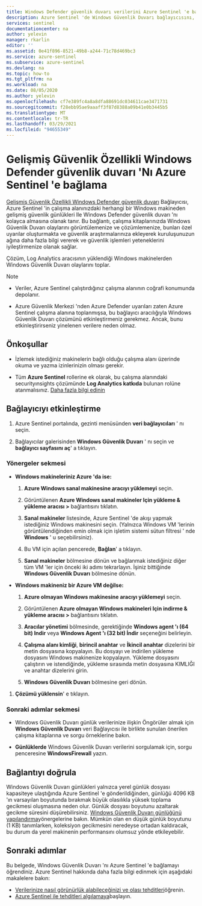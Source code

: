 ```yaml
---
title: Windows Defender güvenlik duvarı verilerini Azure Sentinel 'e bağlama | Microsoft Docs
description: Azure Sentinel 'de Windows Güvenlik Duvarı bağlayıcısını, Log Analytics aracıları yüklü Windows makinelerden kolayca Güvenlik Duvarı olaylarını akışa almak üzere etkinleştirin.
services: sentinel
documentationcenter: na
author: yelevin
manager: rkarlin
editor: ''
ms.assetid: 0e41f896-8521-49b8-a244-71c78d469bc3
ms.service: azure-sentinel
ms.subservice: azure-sentinel
ms.devlang: na
ms.topic: how-to
ms.tgt_pltfrm: na
ms.workload: na
ms.date: 08/05/2020
ms.author: yelevin
ms.openlocfilehash: cf7e389fc4a8a8dfa88691dc034611cae3471731
ms.sourcegitcommit: f28ebb95ae9aaaff3f87d8388a09b41e0b3445b5
ms.translationtype: MT
ms.contentlocale: tr-TR
ms.lasthandoff: 03/29/2021
ms.locfileid: "94655349"
---
```

# <a name="connect-windows-defender-firewall-with-advanced-security-to-azure-sentinel"></a>Gelişmiş Güvenlik Özellikli Windows Defender güvenlik duvarı 'Nı Azure Sentinel 'e bağlama

[Gelişmiş Güvenlik Özellikli Windows Defender güvenlik duvarı](/windows/security/threat-protection/windows-firewall/windows-firewall-with-advanced-security) Bağlayıcısı, Azure Sentinel 'in çalışma alanınızdaki herhangi bir Windows makineden gelişmiş güvenlik günlükleri Ile Windows Defender güvenlik duvarı 'nı kolayca almasına olanak tanır. Bu bağlantı, çalışma kitaplarınızda Windows Güvenlik Duvarı olaylarını görüntülemenize ve çözümlemenize, bunları özel uyarılar oluşturmakta ve güvenlik araştırmalarınıza ekleyerek kuruluşunuzun ağına daha fazla bilgi vererek ve güvenlik işlemleri yeteneklerini iyileştirmenize olanak sağlar. 

Çözüm, Log Analytics aracısının yüklendiği Windows makinelerden Windows Güvenlik Duvarı olaylarını toplar. 

> [!NOTE]
> - Veriler, Azure Sentinel çalıştırdığınız çalışma alanının coğrafi konumunda depolanır.
>
> - Azure Güvenlik Merkezi 'nden Azure Defender uyarıları zaten Azure Sentinel çalışma alanına toplanmışsa, bu bağlayıcı aracılığıyla Windows Güvenlik Duvarı çözümünü etkinleştirmeniz gerekmez. Ancak, bunu etkinleştirirseniz yinelenen verilere neden olmaz. 

## <a name="prerequisites"></a>Önkoşullar

- İzlemek istediğiniz makinelerin bağlı olduğu çalışma alanı üzerinde okuma ve yazma izinlerinizin olması gerekir.

- Tüm **Azure Sentinel** rollerine ek olarak, bu çalışma alanındaki securityınsights çözümünde **Log Analytics katkıda** bulunan rolüne atanmalısınız. [Daha fazla bilgi edinin](../role-based-access-control/built-in-roles.md#log-analytics-contributor)

## <a name="enable-the-connector"></a>Bağlayıcıyı etkinleştirme 

1. Azure Sentinel portalında, gezinti menüsünden **veri bağlayıcıları** ' nı seçin.

1. Bağlayıcılar galerisinden **Windows Güvenlik Duvarı** ' nı seçin ve **bağlayıcı sayfasını aç**' a tıklayın.

### <a name="instructions-tab"></a>Yönergeler sekmesi

- **Windows makineleriniz Azure 'da ise:**

    1. **Azure Windows sanal makinesine aracıyı yüklemeyi** seçin.

    1. Görüntülenen **Azure Windows sanal makineler Için yükleme & yükleme aracısı >** bağlantısını tıklatın.

    1. **Sanal makineler** listesinde, Azure Sentinel 'de akışı yapmak istediğiniz Windows makinesini seçin. (Yalnızca Windows VM 'lerinin görüntülendiğinden emin olmak için işletim sistemi sütun filtresi ' nde **Windows** ' u seçebilirsiniz).

    1. Bu VM için açılan pencerede, **Bağlan**' a tıklayın.

    1. **Sanal makineler** bölmesine dönün ve bağlanmak istediğiniz diğer tüm VM 'ler için önceki iki adımı tekrarlayın. İşiniz bittiğinde **Windows Güvenlik Duvarı** bölmesine dönün.

- **Windows makineniz bir Azure VM değilse:**

    1. **Azure olmayan Windows makinesine aracıyı yüklemeyi** seçin.

    1. Görüntülenen **Azure olmayan Windows makineleri Için indirme & yükleme aracısı >** bağlantısını tıklatın.

    1. **Aracılar yönetimi** bölmesinde, gerektiğinde **Windows agent 'ı (64 bit) Indir** veya **Windows Agent 'ı (32 bit) İndir** seçeneğini belirleyin.

    1. **Çalışma alanı kimliği**, **birincil anahtar** ve **İkincil anahtar** dizelerini bir metin dosyasına kopyalayın. Bu dosyayı ve indirilen yükleme dosyasını Windows makinenize kopyalayın. Yükleme dosyasını çalıştırın ve istendiğinde, yükleme sırasında metin dosyasına KIMLIĞI ve anahtar dizelerini girin.

    1. **Windows Güvenlik Duvarı** bölmesine geri dönün.

1. **Çözümü yüklensin**' e tıklayın.

### <a name="next-steps-tab"></a>Sonraki adımlar sekmesi

- Windows Güvenlik Duvarı günlük verilerinize ilişkin Öngörüler almak için **Windows Güvenlik Duvarı** veri Bağlayıcısı ile birlikte sunulan önerilen çalışma kitaplarına ve sorgu örneklerine bakın.

- **Günlüklerde** Windows Güvenlik Duvarı verilerini sorgulamak için, sorgu penceresine **WindowsFirewall** yazın.

## <a name="validate-connectivity"></a>Bağlantıyı doğrula
 
Windows Güvenlik Duvarı günlükleri yalnızca yerel günlük dosyası kapasiteye ulaştığında Azure Sentinel 'e gönderildiğinden, günlüğü 4096 KB 'ın varsayılan boyutunda bırakmak büyük olasılıkla yüksek toplama gecikmesi oluşmasına neden olur. Günlük dosyası boyutunu azaltarak gecikme süresini düşürebilirsiniz. [Windows Güvenlik Duvarı günlüğünü yapılandırma](/windows/security/threat-protection/windows-firewall/configure-the-windows-firewall-log)yönergelerine bakın. Mümkün olan en düşük günlük boyutunu (1 KB) tanımlarken, koleksiyon gecikmesini neredeyse ortadan kaldıracak, bu durum da yerel makinenin performansını olumsuz yönde etkileyebilir. 

## <a name="next-steps"></a>Sonraki adımlar
Bu belgede, Windows Güvenlik Duvarı 'nı Azure Sentinel 'e bağlamayı öğrendiniz. Azure Sentinel hakkında daha fazla bilgi edinmek için aşağıdaki makalelere bakın:
- [Verilerinize nasıl görünürlük alabileceğinizi ve olası tehditleri](quickstart-get-visibility.md)öğrenin.
- [Azure Sentinel ile tehditleri algılamaya](tutorial-detect-threats-built-in.md)başlayın.